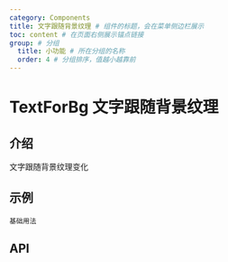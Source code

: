 ```yaml
---
category: Components
title: 文字跟随背景纹理 # 组件的标题，会在菜单侧边栏展示
toc: content # 在页面右侧展示锚点链接
group: # 分组
  title: 小功能 # 所在分组的名称
  order: 4 # 分组排序，值越小越靠前
---
```


# TextForBg 文字跟随背景纹理

## 介绍

文字跟随背景纹理变化

## 示例

<code src="./demo/base.tsx">基础用法</code>

## API

<API id="TextForBg"></API>
